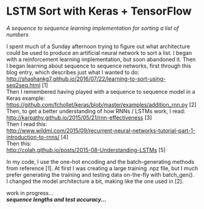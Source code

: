 # **LSTM Sort with Keras + TensorFlow**
*A sequence to sequence learning implementation for sorting a list of numbers*

I spent much of a Sunday afternoon trying to figure out what architecture could be used to produce an artificial neural network to sort a list. I began with a reinforcement learning implementation, but soon abandoned it. Then I began learning about sequence to sequence networks, first through this blog entry, which describes just what I wanted to do:  
http://shashankg7.github.io/2016/07/22/learning-to-sort-using-seq2seq.html [1]  
Then I remembered having played with a sequence to sequence model in a Keras example:  
https://github.com/fchollet/keras/blob/master/examples/addition_rnn.py [2]  
Then, to get a better understanding of how RNNs / LSTMs work, I read:  
http://karpathy.github.io/2015/05/21/rnn-effectiveness [3]  
Then I read this:  
http://www.wildml.com/2015/09/recurrent-neural-networks-tutorial-part-1-introduction-to-rnns/ [4]  
Then this:  
http://colah.github.io/posts/2015-08-Understanding-LSTMs [5]  


In my code, I use the one-hot encoding and the batch-generating methods from reference [1]. At first I was creating a large training .npz file, but I much prefer generating the training and testing data on-the-fly with batch_gen().   
I changed the model architecture a bit, making like the one used in [2].  


work in progress...  
***sequence lengths and test accuracy...***